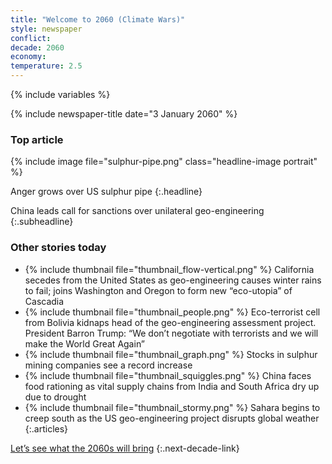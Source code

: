 ```yaml
---
title: "Welcome to 2060 (Climate Wars)"
style: newspaper
conflict: 
decade: 2060
economy: 
temperature: 2.5
---
```


{% include variables %}

{% include newspaper-title date="3 January 2060" %}

### Top article

{% include image file="sulphur-pipe.png" class="headline-image portrait" %}

Anger grows over US sulphur pipe
{:.headline}

China leads call for sanctions over unilateral geo-engineering
{:.subheadline}

### Other stories today

- {% include thumbnail file="thumbnail_flow-vertical.png" %} California secedes from the United States as geo-engineering causes winter rains to fail; joins Washington and Oregon to form new “eco-utopia” of Cascadia
- {% include thumbnail file="thumbnail_people.png" %} Eco-terrorist cell from Bolivia kidnaps head of the geo-engineering assessment project. President Barron Trump: “We don’t negotiate with terrorists and we will make the World Great Again”
- {% include thumbnail file="thumbnail_graph.png" %} Stocks in sulphur mining companies see a record increase
- {% include thumbnail file="thumbnail_squiggles.png" %} China faces food rationing as vital supply chains from India and South Africa dry up due to drought
- {% include thumbnail file="thumbnail_stormy.png" %} Sahara begins to creep south as the US geo-engineering project disrupts global weather
{:.articles}

[Let’s see what the 2060s will bring](chapter_the-wars-begin.html)
{:.next-decade-link}
